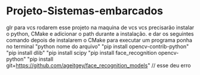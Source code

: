 # Projeto-Sistemas-embarcados
glr para vcs rodarem esse projeto na maquina de vcs vcs precisarão instalar o python, CMake e adicionar o path durante a instalação.
e dar os seguintes comando depois de instalarem o CMake 
para executar um programa ponha no terminal "python nome do arquivo"
"pip install opencv-contrib-python"
"pip install dlib"
"pip install scipy
"pip install face_recognition opencv-python"
"pip install git+https://github.com/ageitgey/face_recognition_models" // esse deu erro
